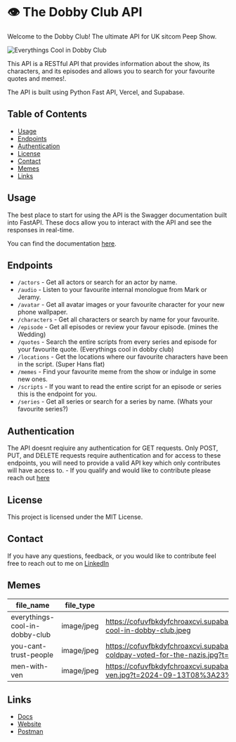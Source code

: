 # 👁️ The Dobby Club API

Welcome to the Dobby Club! The ultimate API for UK sitcom Peep Show.

![Everythings Cool in Dobby Club](https://cofuvfbkdyfchroaxcvi.supabase.co/storage/v1/object/public/memes/everythings-cool-in-dobby-club.jpeg)

This API is a RESTful API that provides information about the show, its characters, and its episodes and allows you to search for your favourite quotes and memes!. 

The API is built using Python Fast API, Vercel, and Supabase.

## Table of Contents

- [Usage](#usage)
- [Endpoints](#endpoints)
- [Authentication](#authentication)
- [License](#license)
- [Contact](#contact)
- [Memes](#memes)
- [Links](#links)

## Usage

The best place to start for using the API is the Swagger documentation built into FastAPI. These docs allow you to interact with the API and see the responses in real-time.

You can find the documentation [here](https://thedobby.club/docs/).

## Endpoints
- `/actors` - Get all actors or search for an actor by name.
- `/audio` - Listen to your favourite internal monologue from Mark or Jeramy.
- `/avatar` - Get all avatar images or your favourite character for your new phone wallpaper.
- `/characters` - Get all characters or search by name for your favourite.
- `/episode` - Get all episodes or review your favour episode. (mines the Wedding)
- `/quotes` - Search the entire scripts from every series and episode for your favourite quote. (Everythings cool in dobby club)
- `/locations` - Get the locations where our favourite characters have been in the script. (Super Hans flat)
- `/memes` - Find your favourite meme from the show or indulge in some new ones.
- `/scripts` - If you want to read the entire script for an episode or series this is the endpoint for you.
- `/series` - Get all series or search for a series by name. (Whats your favourite series?)

## Authentication

The API doesnt reqiuire any authentication for GET requests. Only POST, PUT, and DELETE requests require authentication and for access to these endpoints, you will need to provide a valid API key which only contributes will have access to. - If you qualify and would like to contribute please reach out [here](#contact)

## License

This project is licensed under the MIT License.

## Contact

If you have any questions, feedback, or you would like to contribute feel free to reach out to me on [LinkedIn](https://www.linkedin.com/in/jordan-prescott)

## Memes

| file_name | file_type | file_url |
|-----------|-----------|----------|
| everythings-cool-in-dobby-club | image/jpeg | https://cofuvfbkdyfchroaxcvi.supabase.co/storage/v1/object/public/memes/everythings-cool-in-dobby-club.jpeg |
| you-cant-trust-people | image/jpeg | https://cofuvfbkdyfchroaxcvi.supabase.co/storage/v1/object/public/memes/like-coldpay-voted-for-the-nazis.jpg?t=2024-09-13T12%3A39%3A44.474Z |
| men-with-ven | image/jpeg | https://cofuvfbkdyfchroaxcvi.supabase.co/storage/v1/object/public/memes/men-with-ven.jpg?t=2024-09-13T08%3A23%3A18.963Z |

## Links
- [Docs](https://thedobby.club/docs/)
- [Website](https://jordan-prescott/portfolio/peep-show-api)
- [Postman](https://www.postman.com/lively-spaceship-757822/workspace/the-dobby-club/collection/13389112-74eb133b-8ee1-4e7e-bb22-ccdb4490d090?action=share&creator=13389112&active-environment=13389112-617870ff-bad0-4861-bfd6-8b4d152b999f)
